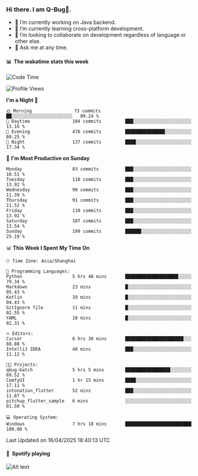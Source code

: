 ### Hi there. I am Q-Bug🐞.

- 🔭 I’m currently working on Java backend.
- 🌱 I’m currently learning cross-platform development.
- 👯 I’m looking to collaborate on development regardless of language or other else.
- 💬 Ask me at any time.

#### 📊 &nbsp;**The wakatime stats this week**  
<!--START_SECTION:waka-->
![Code Time](http://img.shields.io/badge/Code%20Time-313%20hrs%2021%20mins-blue)

![Profile Views](http://img.shields.io/badge/Profile%20Views-0-blue)

**I'm a Night 🦉** 

```text
🌞 Morning                73 commits          ██░░░░░░░░░░░░░░░░░░░░░░░   09.24 % 
🌆 Daytime                104 commits         ███░░░░░░░░░░░░░░░░░░░░░░   13.16 % 
🌃 Evening                476 commits         ███████████████░░░░░░░░░░   60.25 % 
🌙 Night                  137 commits         ████░░░░░░░░░░░░░░░░░░░░░   17.34 % 
```
📅 **I'm Most Productive on Sunday** 

```text
Monday                   83 commits          ███░░░░░░░░░░░░░░░░░░░░░░   10.51 % 
Tuesday                  110 commits         ███░░░░░░░░░░░░░░░░░░░░░░   13.92 % 
Wednesday                90 commits          ███░░░░░░░░░░░░░░░░░░░░░░   11.39 % 
Thursday                 91 commits          ███░░░░░░░░░░░░░░░░░░░░░░   11.52 % 
Friday                   110 commits         ███░░░░░░░░░░░░░░░░░░░░░░   13.92 % 
Saturday                 107 commits         ███░░░░░░░░░░░░░░░░░░░░░░   13.54 % 
Sunday                   199 commits         ██████░░░░░░░░░░░░░░░░░░░   25.19 % 
```


📊 **This Week I Spent My Time On** 

```text
🕑︎ Time Zone: Asia/Shanghai

💬 Programming Languages: 
Python                   5 hrs 48 mins       ████████████████████░░░░░   79.34 % 
Markdown                 23 mins             █░░░░░░░░░░░░░░░░░░░░░░░░   05.43 % 
Kotlin                   19 mins             █░░░░░░░░░░░░░░░░░░░░░░░░   04.43 % 
GitIgnore file           11 mins             █░░░░░░░░░░░░░░░░░░░░░░░░   02.55 % 
YAML                     10 mins             █░░░░░░░░░░░░░░░░░░░░░░░░   02.31 % 

🔥 Editors: 
Cursor                   6 hrs 30 mins       ██████████████████████░░░   88.88 % 
IntelliJ IDEA            48 mins             ███░░░░░░░░░░░░░░░░░░░░░░   11.12 % 

🐱‍💻 Projects: 
qbug-batch               5 hrs 5 mins        █████████████████░░░░░░░░   69.52 % 
ComfyUI                  1 hr 15 mins        ████░░░░░░░░░░░░░░░░░░░░░   17.11 % 
intonation_flutter       52 mins             ███░░░░░░░░░░░░░░░░░░░░░░   11.87 % 
pitchup_flutter_sample   6 mins              ░░░░░░░░░░░░░░░░░░░░░░░░░   01.50 % 

💻 Operating System: 
Windows                  7 hrs 18 mins       █████████████████████████   100.00 % 
```


 Last Updated on 16/04/2025 18:40:13 UTC
<!--END_SECTION:waka-->

#### 🎵 &nbsp;**Spotify playing**  
![Alt text](https://spotify-recently-played-readme.vercel.app/api?user=e5y1o4x7kdt9kf2blu4wvmb4s&unique={true|1|on|yes})
